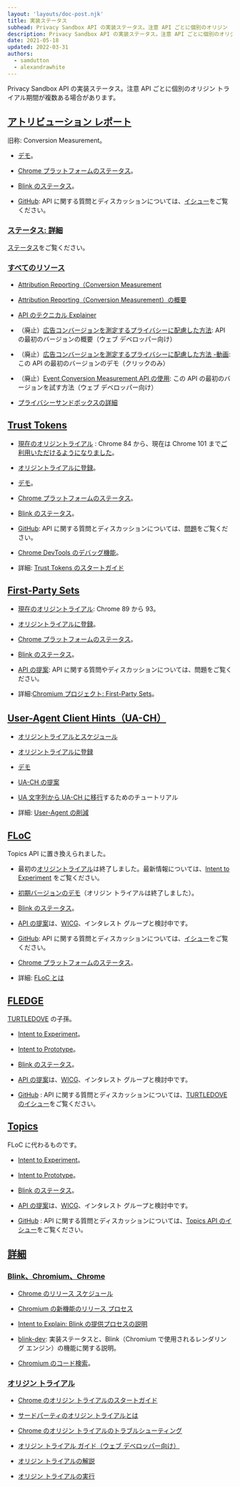 ```yaml
---
layout: 'layouts/doc-post.njk'
title: 実装ステータス
subhead: Privacy Sandbox API の実装ステータス。注意 API ごとに個別のオリジン トライアル期間が複数ある場合があります。
description: Privacy Sandbox API の実装ステータス。注意 API ごとに個別のオリジン トライアル期間が複数ある場合があります。
date: 2021-05-18
updated: 2022-03-31
authors:
  - samdutton
  - alexandrawhite
---
```


Privacy Sandbox API の実装ステータス。注意 API ごとに個別のオリジン トライアル期間が複数ある場合があります。

## [アトリビューション レポート](/docs/privacy-sandbox/status/#attribution-reporting)

旧称: Conversion Measurement。

- [デモ](https://goo.gle/demo-event-level-conversion-measurement-api)。

- [Chrome プラットフォームのステータス](https://www.chromestatus.com/features/6412002824028160)。

- [Blink のステータス](https://groups.google.com/a/chromium.org/g/blink-dev/search?q=attribution%20reporting)。

- [GitHub](https://github.com/WICG/conversion-measurement-api/): API に関する質問とディスカッションについては、[イシュー](https://github.com/WICG/conversion-measurement-api/issues)をご覧ください。

### [ステータス: 詳細](/docs/privacy-sandbox/status/#status-details)

[ステータス](/docs/privacy-sandbox/attribution-reporting/#status)をご覧ください。

### [すべてのリソース](/docs/privacy-sandbox/status/#all-resources)

- [Attribution Reporting（Conversion Measurement](/docs/privacy-sandbox/attribution-reporting/)

- [Attribution Reporting（Conversion Measurement）の概要](/docs/privacy-sandbox/attribution-reporting-introduction/)

- [API のテクニカル Explainer](https://github.com/WICG/conversion-measurement-api/)

- （廃止）[広告コンバージョンを測定するプライバシーに配慮した方法](https://web.dev/conversion-measurement/): API の最初のバージョンの概要（ウェブ デベロッパー向け）

- （廃止）[広告コンバージョンを測定するプライバシーに配慮した方法 -動画](https://www.youtube.com/watch?v=jcDfOoWwZcM): この API の最初のバージョンのデモ（クリックのみ）

- （廃止）[Event Conversion Measurement API の使用](https://web.dev/using-conversion-measurement/): この API の最初のバージョンを試す方法（ウェブ デベロッパー向け）

- [プライバシーサンドボックスの詳細](https://web.dev/digging-into-the-privacy-sandbox)

## [Trust Tokens](/docs/privacy-sandbox/status/#trust-tokens)

- [現在のオリジントライアル](https://web.dev/origin-trials/) : Chrome 84 から、現在は Chrome 101 まで[ご利用いただけるようになりました](https://groups.google.com/a/chromium.org/g/blink-dev/c/lv2JQjDdyhM/m/lZ-Ri4fcAQAJ)。

- [オリジントライアルに登録](/origintrials/#/view_trial/2479231594867458049)。

- [デモ](https://trust-token-demo.glitch.me/)。

- [Chrome プラットフォームのステータス](https://www.chromestatus.com/feature/5078049450098688)。

- [Blink のステータス](https://groups.google.com/a/chromium.org/g/blink-dev/search?q=trust%25tokens)。

- [GitHub](https://github.com/WICG/trust-token-api): API に関する質問とディスカッションについては、[問題](https://github.com/WICG/trust-token-api/issues)をご覧ください。

- [Chrome DevTools のデバッグ機能](https://developers.google.com/web/updates/2021/01/devtools?utm_source=devtools#trust-token)。

- 詳細: [Trust Tokens のスタートガイド](https://web.dev/trust-tokens/)

## [First-Party Sets](/docs/privacy-sandbox/status/#first-party-sets)

- [現在のオリジントライアル](https://web.dev/origin-trials/): Chrome 89 から 93。

- [オリジントライアルに登録](/origintrials/#/view_trial/988540118207823873)。

- [Chrome プラットフォームのステータス](https://chromestatus.com/feature/5640066519007232)。

- [Blink のステータス](https://groups.google.com/a/chromium.org/g/blink-dev/search?q=first-party%20sets)。

- [API の提案](https://github.com/privacycg/first-party-sets): API に関する質問やディスカッションについては、問題をご覧ください。

- 詳細:[Chromium プロジェクト: First-Party Sets](https://www.chromium.org/updates/first-party-sets)。

## [User-Agent Client Hints（UA-CH）](/docs/privacy-sandbox/status/#user-agent-client-hints-ua-ch)

- [オリジントライアルとスケジュール](https://blog.chromium.org/2021/09/user-agent-reduction-origin-trial-and-dates.html)

- [オリジントライアルに登録](/origintrials/#/view_trial/-7123568710593282047)

- [デモ](https://uar-ot.glitch.me/)

- [UA-CH の提案](https://github.com/WICG/ua-client-hints)

- [UA 文字列から UA-CH に移行](https://web.dev/migrate-to-ua-ch/)するためのチュートリアル

- 詳細: [User-Agent の削減](/docs/privacy-sandbox/user-agent/)

## [FLoC](/docs/privacy-sandbox/status/#floc)

Topics API に置き換えられました。

- 最初の[オリジントライアル](https://web.dev/origin-trials)は終了しました。最新情報については、[Intent to Experiment](https://groups.google.com/a/chromium.org/g/blink-dev/c/MmijXrmwrJs) をご覧ください。

- [初期バージョンのデモ](https://floc.glitch.me/)（オリジン トライアルは終了しました）。

- [Blink のステータス](https://groups.google.com/a/chromium.org/g/blink-dev/search?q=floc)。

- [API の提案](https://github.com/WICG/floc)は、[WICG](https://www.w3.org/community/wicg/)、インタレスト グループと検討中です。

- [GitHub](https://github.com/WICG/floc): API に関する質問とディスカッションについては、[イシュー](https://github.com/WICG/floc/issues)をご覧ください。

- [Chrome プラットフォームのステータス](https://www.chromestatus.com/features/5710139774468096)。

- 詳細: [FLoC とは](https://web.dev/floc/)

## [FLEDGE](/docs/privacy-sandbox/status/#fledge)

[TURTLEDOVE](https://github.com/WICG/turtledove) の子孫。

- [Intent to Experiment](https://groups.google.com/a/chromium.org/g/blink-dev/c/0VmMSsDWsFg)。

- [Intent to Prototype](https://groups.google.com/a/chromium.org/g/blink-dev/c/w9hm8eQCmNI/m/LqT59250CAAJ)。

- [Blink のステータス](https://groups.google.com/a/chromium.org/g/blink-dev/search?q=fledge)。

- [API の提案](https://github.com/WICG/turtledove/blob/main/FLEDGE.md)は、[WICG](https://www.w3.org/community/wicg/)、インタレスト グループと検討中です。

- [GitHub](https://github.com/WICG/turtledove/blob/main/FLEDGE.md) : API に関する質問とディスカッションについては、[TURTLEDOVE のイシュー](https://github.com/WICG/turtledove/issues)をご覧ください。

## [Topics](/docs/privacy-sandbox/status/#topics)

FLoC に代わるものです。

- [Intent to Experiment](https://groups.google.com/a/chromium.org/g/blink-dev/c/oTwd6VwCwqs)。

- [Intent to Prototype](https://groups.google.com/a/chromium.org/g/blink-dev/c/59uTw_dxM3M/m/vF9lF9BVAgAJ)。

- [Blink のステータス](https://groups.google.com/a/chromium.org/g/blink-dev/search?q=%22topics%20api%22)。

- [API の提案](https://github.com/jkarlin/topics)は、[WICG](https://www.w3.org/community/wicg/)、インタレスト グループと検討中です。

- [GitHub](https://github.com/jkarlin/topics/blob/main/README.md) : API に関する質問とディスカッションについては、[Topics API のイシュー](https://github.com/jkarlin/topics/issues)をご覧ください。

## [詳細](/docs/privacy-sandbox/status/#find-out-more)

### [Blink、Chromium、Chrome](/docs/privacy-sandbox/status/#blink-chromium-and-chrome)

- [Chrome のリリース スケジュール](https://www.chromestatus.com/features/schedule)

- [Chromium の新機能のリリース プロセス](https://www.chromium.org/blink/launching-features)

- [Intent to Explain: Blink の提供プロセスの説明](https://www.youtube.com/watch?time_continue=291&v=y3EZx_b-7tk)

- [blink-dev](https://groups.google.com/a/chromium.org/g/blink-dev/): 実装ステータスと、Blink（Chromium で使用されるレンダリング エンジン）の機能に関する説明。

- [Chromium のコード検索](https://source.chromium.org/)。

### [オリジン トライアル](/docs/privacy-sandbox/status/#origin-trials)

- [Chrome のオリジン トライアルのスタートガイド](https://web.dev/origin-trials/)

- [サードパーティのオリジン トライアルとは](https://web.dev/third-party-origin-trials)

- [Chrome のオリジン トライアルのトラブルシューティング](/blog/origin-trial-troubleshooting/)

- [オリジン トライアル ガイド（ウェブ デベロッパー向け）](https://github.com/GoogleChrome/OriginTrials/blob/gh-pages/developer-guide.md)

- [オリジン トライアルの解説](https://github.com/GoogleChrome/OriginTrials/blob/gh-pages/explainer.md)

- [オリジン トライアルの実行](https://www.chromium.org/blink/origin-trials/running-an-origin-trial)
